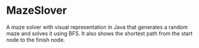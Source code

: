 # MazeSlover
A maze solver with visual representation in Java that generates a random maze and solves it using BFS. It also shows the shortest path from the start node to the finish node. 
